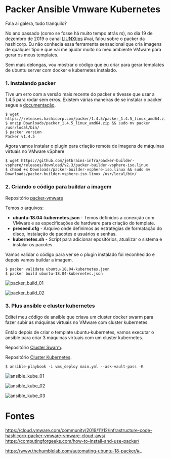 # Packer Ansible Vmware Kubernetes


Fala ai galera, tudo tranquilo?

No ano passado (como se fosse há muito tempo atrás rs), no dia 19 de dezembro de 2019 o canal [LIUNXtips](https://www.youtube.com/channel/UCJnKVGmXRXrH49Tvrx5X0Sw) #vai, falou sobre o packer da hashicorp. Eu não conhecia essa ferramenta sensacional que cria imagens de qualquer tipo e que vai me ajudar muito no meu ambiente VMware para gerar os meus templates.

Sem mais delongas, vou mostrar o código que eu criar para gerar templates de ubuntu server com docker e kubernetes instalado.


### 1. Instalando packer

Tive um erro com a versão mais recente do packer e tivesse que usar a 1.4.5 para rodar sem erros. Existem várias maneiras de se instalar o packer segue a [documentação](https://www.packer.io/downloads.html).

```
$ wget https://releases.hashicorp.com/packer/1.4.5/packer_1.4.5_linux_amd64.zip
$ unzip Downloads/packer_1.4.5_linux_amd64.zip && sudo mv packer /usr/local/bin/
$ packer version
Packer v1.4.5
```

Agora vamos instalar o plugin para criação remota de imagens de máquinas virtuais no VMware vSphere
```
$ wget https://github.com/jetbrains-infra/packer-builder-vsphere/releases/download/v2.3/packer-builder-vsphere-iso.linux
$ chmod +x Downloads/packer-builder-vsphere-iso.linux && sudo mv Downloads/packer-builder-vsphere-iso.linux /usr/local/bin/
```

### 2. Criando o código para buildar a imagem

Repositório [packer-vmware](https://github.com/linuxxstart/packer-vmware)

Temos o arquivos:
*  **ubuntu-18.04-kubernetes.json** - Temos definidos a conexção com VMware e as especificações de hardware para criação do template.
* **preseed.cfg** - Arquivo onde definimos as estratégias de formatação do disco, instalação de pacotes e usuários e senhas. 
* **kubernetes.sh** - Script para adicionar epositórios, atualizar o sistema e instalar os pacotes.


Vamos validar o código para ver se o plugin instalado foi reconhecido e depois vamos buildar a imagem.
```
$ packer validate ubuntu-18.04-kubernetes.json
$ packer build ubuntu-18.04-kubernetes.json
```
![packer_build_01](https://user-images.githubusercontent.com/55243431/72988405-f74e1880-3dca-11ea-9011-210a8bd2f1a1.png)


![packer_build_02](https://user-images.githubusercontent.com/55243431/72988448-06cd6180-3dcb-11ea-8e39-e485e7c14a35.png)


### 3. Plus ansible e cluster kubernetes

Editei meu código de ansible que criava um cluster docker swarm para fazer subir as máquinas virtuais no VMware com cluster kubernetes. 

Então depois de criar o template ubuntu-kubernetes, vamos executar o ansible para criar 3 máquinas virtuais com um cluster kubernetes. 

Repositório [Cluster Swarm](https://github.com/linuxxstart/ansible-vmware-deploy).

Repositório [Cluster Kubernetes](https://github.com/linuxxstart/ansible-cluster-kubernetes).

```
$ ansible-playbook -i vms_deploy main.yml --ask-vault-pass -K
```
![ansible_kube_01](https://user-images.githubusercontent.com/55243431/72989717-92e08880-3dcd-11ea-8828-355616292276.png)

![ansible_kube_02](https://user-images.githubusercontent.com/55243431/72989823-c91e0800-3dcd-11ea-85c9-5a4aa33f709e.png)


![ansible_kube_03](https://user-images.githubusercontent.com/55243431/72992301-4ba8c680-3dd2-11ea-8998-81c862b19889.png)








# Fontes
https://cloud.vmware.com/community/2019/11/12/infrastructure-code-hashicorp-packer-vmware-vmware-cloud-aws/
https://computingforgeeks.com/how-to-install-and-use-packer/

https://www.thehumblelab.com/automating-ubuntu-18-packer/#_